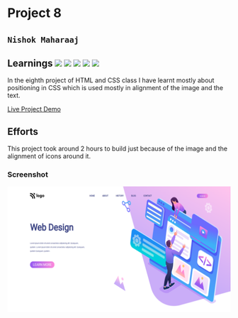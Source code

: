 # Project 8

## `Nishok Maharaaj`

## Learnings ![](https://img.shields.io/badge/Technologies-HTML-orange) ![](https://img.shields.io/badge/Technology-CSS-green) ![](https://img.shields.io/badge/CSS-Position-yellow) ![](https://img.shields.io/badge/CSS-Flexbox-blue) ![](https://img.shields.io/netlify/8a6b7c5e-db31-4f16-97bf-0d7af2fffdf8?label=Live-Demo)

In the eighth project of HTML and CSS class I have learnt mostly about positioning in CSS which is used mostly in alignment of the image and the text.

[Live Project Demo](https://nishok-html-css-proj8.netlify.app/)

## Efforts

This project took around 2 hours to build just because of the image and the alignment of icons around it.

### Screenshot

![Project 8](./output8.png)
